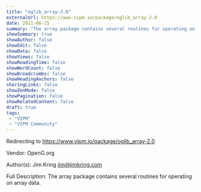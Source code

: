 ```yaml
---
title: "oglib_array-2.0"
externalUrl: https://www.vipm.io/package/oglib_array-2.0
date: 2011-06-25
summary: "The array package contains several routines for operating on array data."
showSummary: true
showAuthor: false
showEdit: false
showData: false
showViews: false
showReadingTime: false
showWordCount: false
showBreadcrumbs: false
showHeadingAnchors: false
sharingLinks: false
showZenMode: false
showPagination: false
showRelatedContent: false
draft: true
tags:
 - "VIPM"
 - "VIPM Community"
---
```


Redirecting to https://www.vipm.io/package/oglib_array-2.0

Vendor: OpenG.org

Author(s): Jim Kring <jim@jimkring.com>
 
Full Description:
The array package contains several routines for operating on array data.